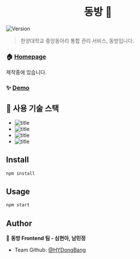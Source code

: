 <h1 align="center"> 동방 👋</h1>
<p>
  <img alt="Version" src="https://img.shields.io/badge/version-0.1.0-blue.svg?cacheSeconds=2592000" />
</p>

> 한양대학교 중앙동아리 통합 관리 서비스, 동방입니다.

### 🏠 [Homepage]()

제작중에 있습니다.

### ✨ [Demo](http://18.210.10.66:5000/)

## 🐶 사용 기술 스택

-   ![title](https://img.shields.io/badge/-Vanila_javascript-77216F?&logo=javascript&logoColor=white)
-   ![title](https://img.shields.io/badge/-React-00CAFF?&logo=React&logoColor=white)
-   ![title](https://img.shields.io/badge/-HTML5-E8E8E8?&logo=html5&logoColor=white)
-   ![title]()

## Install

```sh
npm install
```

## Usage

```sh
npm start
```

## Author

👤 **동방 Frontend 팀 - 심현아, 남민정**

-   Team Github: [@HYDongBang](https://github.com/HYDongBang)
